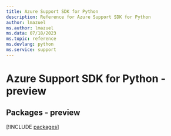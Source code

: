 ```yaml
---
title: Azure Support SDK for Python
description: Reference for Azure Support SDK for Python
author: lmazuel
ms.author: lmazuel
ms.data: 07/18/2023
ms.topic: reference
ms.devlang: python
ms.service: support
---
```

# Azure Support SDK for Python - preview
## Packages - preview
[!INCLUDE [packages](support-index.md)]